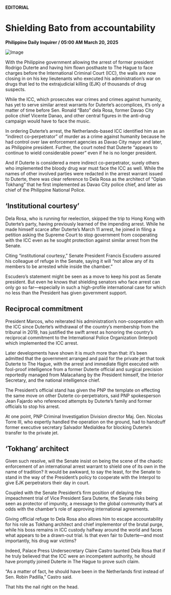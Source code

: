 **EDITORIAL**

# Shielding Bato from accountability

****Philippine Daily Inquirer / 05:00 AM March 20, 2025****

![Image](https://raw.githubusercontent.com/github-jl14/scrapy_api/refs/heads/main/images/editorial03202025.png)







With the Philippine government allowing the arrest of former president Rodrigo Duterte and having him flown posthaste to The Hague to face charges before the International Criminal Court (ICC), the walls are now closing in on his key lieutenants who executed his administration’s war on drugs that led to the extrajudicial killing (EJK) of thousands of drug suspects.

While the ICC, which prosecutes war crimes and crimes against humanity, has yet to serve similar arrest warrants for Duterte’s accomplices, it’s only a matter of time before Sen. Ronald “Bato” dela Rosa, former Davao City police chief Vicente Danao, and other central figures in the anti-drug campaign would have to face the music.

In ordering Duterte’s arrest, the Netherlands-based ICC identified him as an “indirect co-perpetrator” of murder as a crime against humanity because he had control over law enforcement agencies as Davao City mayor and later, as Philippine president. Further, the court noted that Duterte “appears to continue to wield considerable power” even if he is no longer president.

And if Duterte is considered a mere indirect co-perpetrator, surely others who implemented the bloody drug war must face the ICC as well. While the names of other involved parties were redacted in the arrest warrant issued to Duterte, there was clear reference to Dela Rosa as the architect of “Oplan Tokhang” that he first implemented as Davao City police chief, and later as chief of the Philippine National Police.

## ‘Institutional courtesy’

Dela Rosa, who is running for reelection, skipped the trip to Hong Kong with Duterte’s party, having previously learned of the impending arrest. While he made himself scarce after Duterte’s March 11 arrest, he joined in filing a petition asking the Supreme Court to stop government from cooperating with the ICC even as he sought protection against similar arrest from the Senate.

Citing “institutional courtesy,” Senate President Francis Escudero assured his colleague of refuge in the Senate, saying it will “not allow any of its members to be arrested while inside the chamber.”

Escudero’s statement might be seen as a move to keep his post as Senate president. But even he knows that shielding senators who face arrest can only go so far—especially in such a high-profile international case for which no less than the President has given government support.

## Reciprocal commitment

President Marcos, who reiterated his administration’s non-cooperation with the ICC since Duterte’s withdrawal of the country’s membership from the tribunal in 2019, has justified the swift arrest as honoring the country’s reciprocal commitment to the International Police Organization (Interpol) which implemented the ICC arrest.

Later developments have shown it is much more than that: it’s been admitted that the government arranged and paid for the private jet that took Duterte to The Hague, with the arrest and immediate flight executed with fool-proof intelligence from a former Duterte official and surgical precision reportedly managed from Malacañang by the President himself, the Interior Secretary, and the national intelligence chief.

The President’s official stand has given the PNP the template on effecting the same move on other Duterte co-perpetrators, said PNP spokesperson Jean Fajardo who referenced attempts by Duterte’s family and former officials to stop his arrest.

At one point, PNP Criminal Investigation Division director Maj. Gen. Nicolas Torre III, who expertly handled the operation on the ground, had to handcuff former executive secretary Salvador Medialdea for blocking Duterte’s transfer to the private jet.

## ‘Tokhang’ architect

Given such resolve, will the Senate insist on being the scene of the chaotic enforcement of an international arrest warrant to shield one of its own in the name of tradition? It would be awkward, to say the least, for the Senate to stand in the way of the President’s policy to cooperate with the Interpol to give EJK perpetrators their day in court.

Coupled with the Senate President’s firm position of delaying the impeachment trial of Vice President Sara Duterte, the Senate risks being seen as protector of impunity, a message to the global community that’s at odds with the chamber’s role of approving international agreements.

Giving official refuge to Dela Rosa also allows him to escape accountability for his role as Tokhang architect and chief implementor of the brutal purge, while his boss remains in ICC custody halfway around the world and faces what appears to be a drawn-out trial. Is that even fair to Duterte—and most importantly, his drug war victims?

Indeed, Palace Press Undersecretary Claire Castro taunted Dela Rosa that if he truly believed that the ICC were an incompetent authority, he should have promptly joined Duterte in The Hague to prove such claim.

“As a matter of fact, he should have been in the Netherlands first instead of Sen. Robin Padilla,” Castro said.

That hits the nail right on the head.